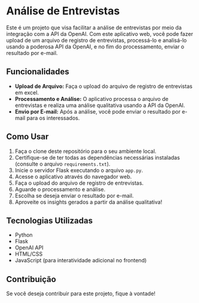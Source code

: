 # Análise de Entrevistas

Este é um projeto que visa facilitar a análise de entrevistas por meio da integração com a API da OpenAI. Com este aplicativo web, você pode fazer upload de um arquivo de registro de entrevistas, processá-lo e analisá-lo usando a poderosa API da OpenAI, e no fim do processamento, enviar o resultado por e-mail.

## Funcionalidades

- **Upload de Arquivo:** Faça o upload do arquivo de registro de entrevistas em excel.
- **Processamento e Análise:** O aplicativo processa o arquivo de entrevistas e realiza uma análise qualitativa usando a API da OpenAI.
- **Envio por E-mail:** Após a análise, você pode enviar o resultado por e-mail para os interessados.

## Como Usar

1. Faça o clone deste repositório para o seu ambiente local.
2. Certifique-se de ter todas as dependências necessárias instaladas (consulte o arquivo `requirements.txt`).
3. Inicie o servidor Flask executando o arquivo `app.py`.
4. Acesse o aplicativo através do navegador web.
5. Faça o upload do arquivo de registro de entrevistas.
6. Aguarde o processamento e análise.
7. Escolha se deseja enviar o resultado por e-mail.
8. Aproveite os insights gerados a partir da análise qualitativa!

## Tecnologias Utilizadas

- Python
- Flask
- OpenAI API
- HTML/CSS
- JavaScript (para interatividade adicional no frontend)

## Contribuição

Se você deseja contribuir para este projeto, fique à vontade! 

